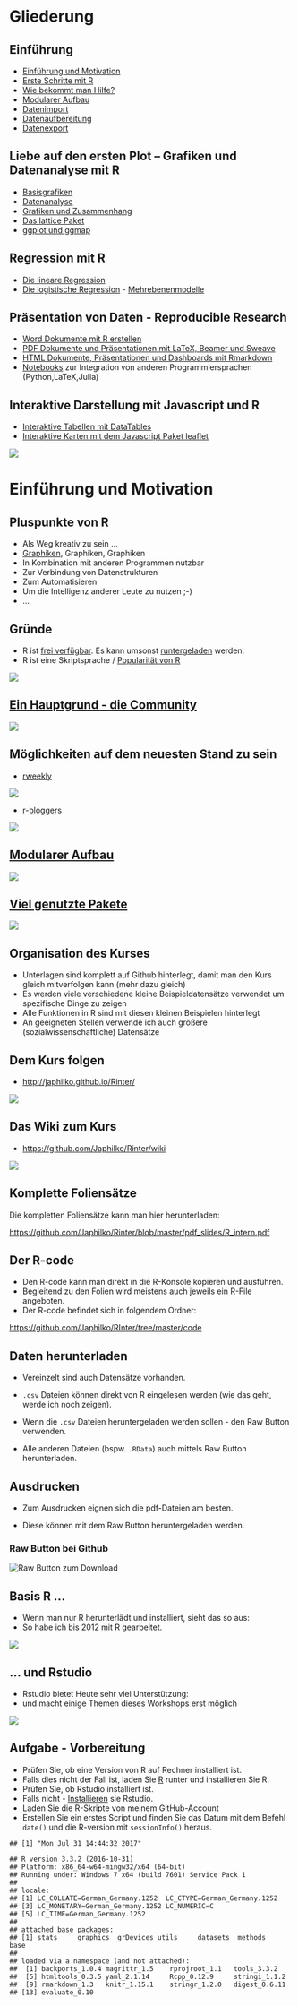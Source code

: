 Gliederung
==========

Einführung
----------

-   [Einführung und Motivation](md_slides/Basisgrafiken.md)
-   [Erste Schritte mit R](md_slides/ersteSchritte.md)
-   [Wie bekommt man Hilfe?](md_slides/)
-   [Modularer Aufbau](md_slides/R-Pakete.md)
-   [Datenimport](md_slides/Datenimport.md)
-   [Datenaufbereitung](md_slides/Datenaufbereitung.md)
-   [Datenexport](md_slides/Datenexport.md)

Liebe auf den ersten Plot – Grafiken und Datenanalyse mit R
-----------------------------------------------------------

-   [Basisgrafiken](md_slides/Basisgrafiken.md)
-   [Datenanalyse](md_slides/Datenanalyse.md)
-   [Grafiken und Zusammenhang](md_slides/Zusammenhang.md)
-   [Das lattice Paket](md_slides/LatticeGraphiken.md)  
-   [ggplot und ggmap](md_slides/ggplot2.md)

Regression mit R
----------------

-   [Die lineare Regression](md_slides/lineareRegression.md)  
-   [Die logistische Regression](md_slides/logistischeRegression.md) -
    [Mehrebenenmodelle](md_slides/Multilevel.md)

Präsentation von Daten - Reproducible Research
----------------------------------------------

-   [Word Dokumente mit R erstellen](md_slides/R2word.md)
-   [PDF Dokumente und Präsentationen mit LaTeX, Beamer und
    Sweave](md_slides/R2pdf.md)
-   [HTML Dokumente, Präsentationen und Dashboards mit
    Rmarkdown](md_slides/Rmarkdown.md)
-   [Notebooks](md_slides/Notebooks.md) zur Integration von anderen
    Programmiersprachen (Python,LaTeX,Julia)

Interaktive Darstellung mit Javascript und R
--------------------------------------------

-   [Interaktive Tabellen mit
    DataTables](md_slides/InteraktiveTabellen.md)
-   [Interaktive Karten mit dem Javascript Paket
    leaflet](md_slides/InteraktiveKarten.md)

![](figure/Trennlinie.png)

Einführung und Motivation
=========================

Pluspunkte von R
----------------

-   Als Weg kreativ zu sein ...
-   [Graphiken](http://www.sr.bham.ac.uk/~ajrs/R/r-gallery.html),
    Graphiken, Graphiken
-   In Kombination mit anderen Programmen nutzbar
-   Zur Verbindung von Datenstrukturen
-   Zum Automatisieren
-   Um die Intelligenz anderer Leute zu nutzen ;-)
-   ...

Gründe
------

-   R ist [frei verfügbar](https://www.r-project.org/). Es kann umsonst
    [runtergeladen](http://www.inside-r.org/why-use-r) werden.
-   R ist eine Skriptsprache / [Popularität von
    R](http://blog.revolutionanalytics.com/popularity/)

![](http://d287f0h5fel5hu.cloudfront.net/blog/wp-content/uploads/2013/06/bar-learn-r-img11.png)

[Ein Hauptgrund - die Community](http://blog.revolutionanalytics.com/2017/06/r-community.html)
----------------------------------------------------------------------------------------------

![](https://raw.githubusercontent.com/Japhilko/Rinter/master/figure/RCommunity.PNG)

Möglichkeiten auf dem neuesten Stand zu sein
--------------------------------------------

-   [rweekly](https://rweekly.org/)

![](https://raw.githubusercontent.com/Japhilko/Rinter/master/figure/rweekly.PNG)

-   [r-bloggers](https://www.r-bloggers.com/)

![](https://raw.githubusercontent.com/Japhilko/Rinter/master/figure/Rbloggers.PNG)

[Modularer Aufbau](http://stats.idre.ucla.edu/r/seminars/intro/)
----------------------------------------------------------------

![](http://revolution-computing.typepad.com/.a/6a010534b1db25970b01bb086253c2970d-500wi)

[Viel genutzte Pakete](https://gallery.shinyapps.io/cran-gauge/)
----------------------------------------------------------------

![](https://github.com/Japhilko/IntroR/raw/master/2017/slides/figure/CRANdownloads.PNG)

Organisation des Kurses
-----------------------

-   Unterlagen sind komplett auf Github hinterlegt, damit man den Kurs
    gleich mitverfolgen kann (mehr dazu gleich)
-   Es werden viele verschiedene kleine Beispieldatensätze verwendet um
    spezifische Dinge zu zeigen
-   Alle Funktionen in R sind mit diesen kleinen Beispielen hinterlegt
-   An geeigneten Stellen verwende ich auch
    größere (sozialwissenschaftliche) Datensätze

Dem Kurs folgen
---------------

-   <http://japhilko.github.io/Rinter/>

![](https://raw.githubusercontent.com/Japhilko/Rinter/master/figure/RinterStartPage.PNG)

Das Wiki zum Kurs
-----------------

-   <https://github.com/Japhilko/Rinter/wiki>

![](https://raw.githubusercontent.com/Japhilko/Rinter/master/figure/WikiRinter.PNG)

Komplette Foliensätze
---------------------

Die kompletten Foliensätze kann man hier herunterladen:

<https://github.com/Japhilko/Rinter/blob/master/pdf_slides/R_intern.pdf>

Der R-code
----------

-   Den R-code kann man direkt in die R-Konsole kopieren und ausführen.
-   Begleitend zu den Folien wird meistens auch jeweils ein
    R-File angeboten.
-   Der R-code befindet sich in folgendem Ordner:

<https://github.com/Japhilko/RInter/tree/master/code>

Daten herunterladen
-------------------

-   Vereinzelt sind auch Datensätze vorhanden.

-   `.csv` Dateien können direkt von R eingelesen werden (wie das geht,
    werde ich noch zeigen).

-   Wenn die `.csv` Dateien heruntergeladen werden sollen - den Raw
    Button verwenden.

-   Alle anderen Dateien (bspw. `.RData`) auch mittels Raw
    Button herunterladen.

Ausdrucken
----------

-   Zum Ausdrucken eignen sich die pdf-Dateien am besten.

-   Diese können mit dem Raw Button heruntergeladen werden.

### Raw Button bei Github

![Raw Button zum
Download](https://raw.githubusercontent.com/Japhilko/GeoData/master/2016/slides/figure/GithubDownload.bmp)

Basis R ...
-----------

-   Wenn man nur R herunterlädt und installiert, sieht das so aus:
-   So habe ich bis 2012 mit R gearbeitet.

![](http://i1.wp.com/www.rensenieuwenhuis.nl/wp-content/uploads/2008/11/2-r.jpg)

... und Rstudio
---------------

-   Rstudio bietet Heute sehr viel Unterstützung:
-   und macht einige Themen dieses Workshops erst möglich

![](http://rprogramming.net/wp-content/uploads/2012/10/RStudio-Screenshot.png)

Aufgabe - Vorbereitung
----------------------

-   Prüfen Sie, ob eine Version von R auf Rechner installiert ist.
-   Falls dies nicht der Fall ist, laden Sie [R](r-project.org) runter
    und installieren Sie R.
-   Prüfen Sie, ob Rstudio installiert ist.
-   Falls nicht - [Installieren](http://www.rstudio.com/) sie Rstudio.
-   Laden Sie die R-Skripte von meinem GitHub-Account
-   Erstellen Sie ein erstes Script und finden Sie das Datum mit dem
    Befehl `date()` und die R-version mit `sessionInfo()` heraus.

<!-- -->

    ## [1] "Mon Jul 31 14:44:32 2017"

    ## R version 3.3.2 (2016-10-31)
    ## Platform: x86_64-w64-mingw32/x64 (64-bit)
    ## Running under: Windows 7 x64 (build 7601) Service Pack 1
    ## 
    ## locale:
    ## [1] LC_COLLATE=German_Germany.1252  LC_CTYPE=German_Germany.1252   
    ## [3] LC_MONETARY=German_Germany.1252 LC_NUMERIC=C                   
    ## [5] LC_TIME=German_Germany.1252    
    ## 
    ## attached base packages:
    ## [1] stats     graphics  grDevices utils     datasets  methods   base     
    ## 
    ## loaded via a namespace (and not attached):
    ##  [1] backports_1.0.4 magrittr_1.5    rprojroot_1.1   tools_3.3.2    
    ##  [5] htmltools_0.3.5 yaml_2.1.14     Rcpp_0.12.9     stringi_1.1.2  
    ##  [9] rmarkdown_1.3   knitr_1.15.1    stringr_1.2.0   digest_0.6.11  
    ## [13] evaluate_0.10
